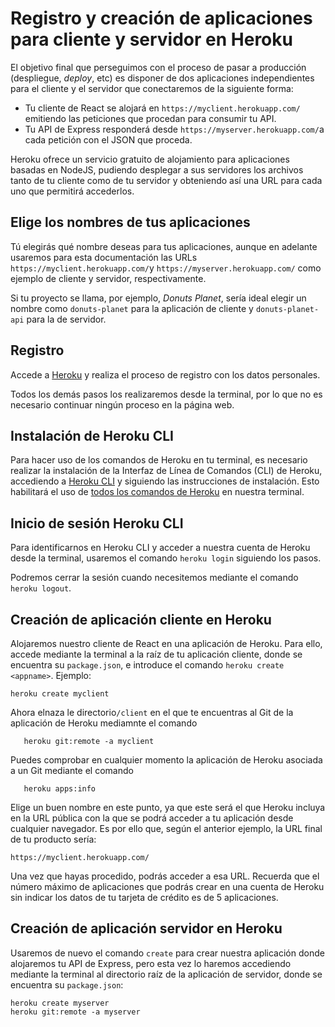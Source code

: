 
# Registro y creación de aplicaciones para cliente y servidor en Heroku

El objetivo final que perseguimos con el proceso de pasar a producción (despliegue, _deploy_, etc) es disponer de dos aplicaciones independientes para el cliente y el servidor que conectaremos de la siguiente forma:

- Tu cliente de React se alojará en `https://myclient.herokuapp.com/` emitiendo las peticiones que procedan para consumir tu API.
- Tu API de Express responderá desde `https://myserver.herokuapp.com/`a cada petición con el JSON que proceda.

Heroku ofrece un servicio gratuito de alojamiento para aplicaciones basadas en NodeJS, pudiendo desplegar a sus servidores los archivos tanto de tu cliente como de tu servidor y obteniendo así una URL para cada uno que permitirá accederlos.

## Elige los nombres de tus aplicaciones 

Tú elegirás qué nombre deseas para tus aplicaciones, aunque en adelante usaremos para esta documentación las URLs `https://myclient.herokuapp.com/`y `https://myserver.herokuapp.com/` como ejemplo de cliente y servidor, respectivamente. 

Si tu proyecto se llama, por ejemplo, _Donuts Planet_, sería ideal elegir un nombre como `donuts-planet` para la aplicación de cliente y `donuts-planet-api` para la de servidor.

## Registro 
Accede a [Heroku](https://www.heroku.com/) y realiza el proceso de registro con los datos personales.

Todos los demás pasos los realizaremos desde la terminal, por lo que no es necesario continuar ningún proceso en la página web.

## Instalación de Heroku CLI
Para hacer uso de los comandos de Heroku en tu terminal, es necesario realizar la instalación de la Interfaz de Línea de Comandos (CLI) de Heroku, accediendo a [Heroku CLI](https://devcenter.heroku.com/articles/heroku-cli) y siguiendo las instrucciones de instalación. 
Esto habilitará el uso de [todos los comandos de Heroku](https://devcenter.heroku.com/articles/heroku-cli-commands) en nuestra terminal.

## Inicio de sesión Heroku CLI
Para identificarnos en Heroku CLI y acceder a nuestra cuenta de Heroku desde la terminal, usaremos el comando `heroku login` siguiendo los pasos. 

Podremos cerrar la sesión cuando necesitemos mediante el comando `heroku logout`.

## Creación de aplicación cliente en Heroku

Alojaremos nuestro cliente de React en una aplicación de Heroku. Para ello, accede mediante la terminal a la raíz de tu aplicación cliente, donde se encuentra su `package.json`, e introduce el comando `heroku create <appname>`. Ejemplo:

    heroku create myclient
    
Ahora elnaza le directorio`/client` en el que te encuentras al Git de la aplicación de Heroku mediamnte el comando 

       heroku git:remote -a myclient

Puedes comprobar en cualquier momento la aplicación de Heroku asociada a un Git mediante el comando

       heroku apps:info 

Elige un buen nombre en este punto, ya que este será el que Heroku incluya en la URL pública con la que se podrá acceder a tu aplicación desde cualquier navegador. Es por ello que, según el anterior ejemplo, la URL final de tu producto sería:

    https://myclient.herokuapp.com/

Una vez que hayas procedido, podrás acceder a esa URL. Recuerda que el número máximo de aplicaciones que podrás crear en una cuenta de Heroku sin indicar los datos de tu tarjeta de crédito es de 5 aplicaciones.

## Creación de aplicación servidor en Heroku

Usaremos de nuevo el comando `create` para crear nuestra aplicación donde alojaremos tu API de Express, pero esta vez lo haremos accediendo mediante la terminal al directorio raíz de la aplicación de servidor, donde se encuentra su `package.json`: 

    heroku create myserver
    heroku git:remote -a myserver

